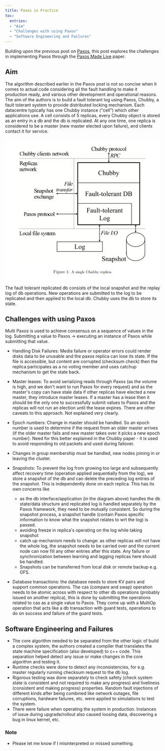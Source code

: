 ```yaml
---
title: Paxos in Practice
toc:
  entries:
  - "Aim"
  - "Challenges with using Paxos"
  - "Software Engineering and Failures"
---
```


Building upon the previous post on [Paxos](/2021/01/paxos.html), this post explores the challenges in implementing Paxos through the [Paxos Made Live](https://static.googleusercontent.com/media/research.google.com/en//archive/paxos_made_live.pdf) paper.

## Aim
The algorithm described earlier in the Paxos post is not so concise when it comes to actual code considering all the fault handling to make it production ready, and various other development and operational reasons. The aim of the authors is to build a fault tolerant log using Paxos, Chubby, a fault tolerant system to provide distributed locking mechanism. Each datacentre typically has one Chubby instance ("cell") which other applications use. A cell consists of 5 replicas, every Chubby object is stored as an entry in a db and the db is replicated. At any one time, one replica is considered to be a master (new master elected upon failure), and clients contact it for service.

<img src="/assets/images/posts/chubby.png" width=600/>

The fault tolerant replicated db consists of the local snapshot and the replay log of db operations. New operations are submitted to the log to be replicated and then applied to the local db. Chubby uses the db to store its state.

## Challenges with using Paxos
Multi Paxos is used to achieve consensus on a sequence of values in the log. Submitting a value to Paxos -> executing an instance of Paxos while submitting that value.

- Handling Disk Failures: Media failure or operator errors could render disks data to be unusable and the paxos replica can lose its state. If the file is accessible, but content are corrupted (checksum check) then the replica participates as a no voting member and uses catchup mechanism to get the state back.

- Master leases: To avoid serializing reads through Paxos (as the volume is high, and we don't want to run Paxos for every request) and as the master's copy can have stale data if other replicas have elected a new master, they introduce master leases. If a master has a lease then it should be the only one to successfully submit values to Paxos and the replicas will not run an election until the lease expires. There are other caveats to this approach. Not explained very clearly.

- Epoch numbers: Change in master should be handled. So an epoch number is used to determine if the request from an older master arrives (if the older master fails and new master takes over it picks a new epoch number). Need for this better explained in the Chubby paper - it is used to avoid responding to old packets and used during failover.

- Changes in group membership must be handled, new nodes joining in or leaving the cluster.

- Snapshots: To prevent the log from growing too large and subsequently affect recovery time (operation applied sequentially from the log), we store a snapshot of the db and can delete the preceding log entries of the snapshot. This is independently done on each replica. This has its own concerns like
  - as the db interface/application (in the diagram above) handles the db state/data structure and replicated log is handled separately by the Paxos framework, they need to be mutually consistent. So during the snapshot process, a snapshot handle (contain Paxos specific information to know what the snapshot relates to wrt the log) is passed.
  - avoiding freeze in replica's operating on the log while taking snapshot
  - catch up mechanism needs to change: as other replicas will not have the whole log, the snapshot needs to be carried over and the current node can now fill any other entries after this state. Any failure or synchronization between learning and lagging replicas here should be handled.
  - Snapshots can be transferred from local disk or remote backup e.g. GFS.

- Database transactions: the database needs to store KV pairs and support common operations. The cas (compare and swap) operation needs to be atomic across with respect to other db operations (probably issued on another replica), this is done by submitting the operations related to cas as a single value to Paxos. They come up with a MultiOp operation that acts like a db transaction with guard tests, operations to do on  success and failure of the guard tests.

## Software Engineering and Failures
- The core algorithm needed to be separated from the other logic of build a complex system, the authors created a compiler that translates the state machine specification (also developed) to c++ code. This separation helped detect any issue or make changes in the core algorithm and testing it.
- Runtime checks were done to detect any inconsistencies, for e.g. master regularly running checksum request to the db log.
- Rigorous testing was done separately to check safety (check system state is consistent and not required to make any progress) and liveliness (consistent and making progress) properties. Random fault injections of different kinds after being combined like network outages, file corruptions, hardware failures, etc. were applied to simulations to test the system.
- There were failure when operating the system in production. Instances of issue during upgrade/rollout also caused loosing data, discovering a bug in linux kernel, etc.

### Note

- Please let me know if I misinterpreted or missed something.

